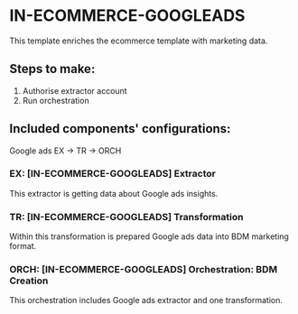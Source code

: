 # IN-ECOMMERCE-GOOGLEADS

This template enriches the ecommerce template with marketing data.

## Steps to make:
1. Authorise extractor account
2. Run orchestration

## Included components' configurations:

Google ads EX -> TR -> ORCH


### EX: [IN-ECOMMERCE-GOOGLEADS] Extractor

This extractor is getting data about Google ads insights.

### TR: [IN-ECOMMERCE-GOOGLEADS] Transformation

Within this transformation is prepared Google ads data into BDM marketing format.

### ORCH: [IN-ECOMMERCE-GOOGLEADS] Orchestration: BDM Creation

This orchestration includes Google ads extractor and one transformation.



